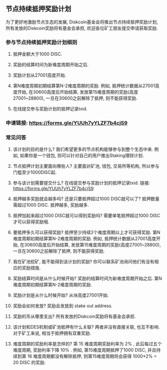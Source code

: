## 节点持续抵押奖励计划

为了更好地激励节点生态的发展, Diskcoin基金会将推出节点持续抵押奖励计划, 所有发放的Diskcoin奖励将有基金会承担, 欢迎各位矿工朋友提交申请获取奖励.

### 参与节点持续抵押奖励计划细则

1. 抵押金额大于1000 DISC.

2. 奖励的结算时间为新难度周期开始之后.

3. 奖励计划从27001高度开始.

4. 第N难度周期初期结算第N-2难度周期的奖励. 例如, 抵押统计数据从27001高度开始, 在30600高度后开始结算, 发放第15难度周期的奖励(高度27001~28800), 一旦在30600之前解除了抵押, 则不能获得奖励.

5. 在线提交参与奖励计划的抵押记录txid.

### 申请链接: <https://forms.gle/YUUh7yYLZF7b4cjS9>

### 常见问答

1. 该计划的目的是什么?
我们希望更多的节点机构能够参与到整个生态中来. 例如, 如果你是一个钱包, 则可以针对自己的用户推出Staking理财计划.

2. 节点抵押计划主要面向哪些人?
主要面对矿池, 钱包, 交易所等机构, 所以参与门槛至少1000DISC起.

3. 参与该计划需要提交什么?
在线提交参与奖励计划的抵押记录txid. 链接: <https://forms.gle/YUUh7yYLZF7b4cjS9>

4. 抵押越多奖励就会越多吗? 还是只要抵押超过1000 DISC就可以了?
抵押数量需超过1000 DISC. 抵押越多, 奖励越多.

5. 抵押加起来超过1000 DISC就可以得到奖励吗?
需要单笔抵押超过1000 DISC才可以获得奖励哦.

6. 要抵押多久可以获得奖励?
抵押至少持续2个难度周期以上才可获得奖励. 第N难度周期初期结算第N-2难度周期的奖励. 例如, 抵押统计数据从27001高度开始, 在30600高度后开始结算, 发放第15难度周期的奖励(高度27001~28800), 一旦在30600之前解除了抵押, 则不能获得奖励.

7. 我在矿池挖矿, 能不能得到该计划的奖励?
你可以联系矿池询问他们有没有相应的奖励措施.

8. 奖励结算时间是从什么时候开始?
奖励的结算时间为新难度周期开始之后. 第N难度周期初期结算第N-2难度周期的奖励.

9. 奖励计划是从什么时候开始?
从块高度27001开始.

10. 奖励会如何发放?
奖励会发放到 stake out address.

11. 奖励的币从哪里支出?
所有发放的Diskcoin奖励将有基金会承担.

12. 该计划和DES机制或矿池抵押有什么关联?
两者并没有直接关联, 也互不影响. 对于矿工来说, 相当于抵押拥有双重奖励.

13. 难度周期的奖励利率是怎样的?
第 15 难度周期奖励利率为 2% , 此后每过五个难度周期, 奖励利率下降 10% .
例如, 第15难度周期抵押了1000 DISC, 并且持续到第 16 难度周期都没有解除抵押, 则第15难度周期将会获得 1000*2% = 20 DISC 的奖励. 
